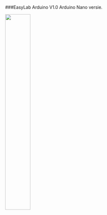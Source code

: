 ###EasyLab Arduino V1.0
Arduino Nano versie.

<img src="https://github.com/pappavis/EasyLab/blob/master/KiCAD/EasyLabArduino/EasyLab4Kids/Renders/1.jpg" width="40%" height="40%">
